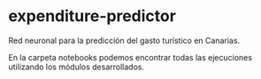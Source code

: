 # expenditure-predictor
Red neuronal para la predicción del gasto turístico en Canarias.

En la carpeta notebooks podemos encontrar todas las ejecuciones utilizando los módulos desarrollados.
